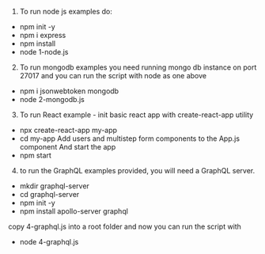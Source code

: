 1) To run node js examples do:
- npm init -y
- npm i express
- npm install
- node 1-node.js

2) To run mongodb examples you need running mongo db instance on port 27017
and you can run the script with node as one above
- npm i jsonwebtoken mongodb
- node 2-mongodb.js

3) To run React example - init basic react app with create-react-app utility

- npx create-react-app my-app
- cd my-app
Add users and multistep form components to the App.js component
And start the app
- npm start

4)  to run the GraphQL examples provided, you will need a GraphQL server.

- mkdir graphql-server
- cd graphql-server
- npm init -y
- npm install apollo-server graphql

copy 4-graphql.js into a root folder
and now you can run the script with 

- node 4-graphql.js